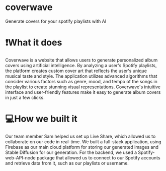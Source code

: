 # coverwave
Generate covers for your spotify playlists with AI

# ❗️What it does
Coverwave is a website that allows users to generate personalized album covers using artificial intelligence. By analyzing a user's Spotify playlists, the platform creates custom cover art that reflects the user's unique musical taste and style. The application utilizes advanced algorithms that consider various factors such as genre, mood, and tempo of the songs in the playlist to create stunning visual representations. Coverwave's intuitive interface and user-friendly features make it easy to generate album covers in just a few clicks.

# 💻How we built it
Our team member Sam helped us set up Live Share, which allowed us to collaborate on our code in real-time. We built a full-stack application, using Firebase as our main cloud platform for storing our generated images and Stable Diffusion for our generation. For the backend, we used a Spotify-web-API-node package that allowed us to connect to our Spotify accounts and retrieve data from it, such as our playlists or username. 
